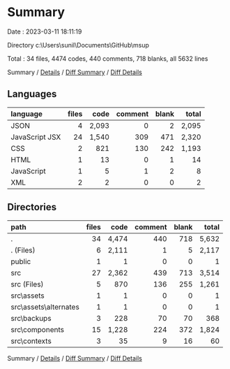 # Summary

Date : 2023-03-11 18:11:19

Directory c:\\Users\\sunil\\Documents\\GitHub\\msup

Total : 34 files,  4474 codes, 440 comments, 718 blanks, all 5632 lines

Summary / [Details](details.md) / [Diff Summary](diff.md) / [Diff Details](diff-details.md)

## Languages
| language | files | code | comment | blank | total |
| :--- | ---: | ---: | ---: | ---: | ---: |
| JSON | 4 | 2,093 | 0 | 2 | 2,095 |
| JavaScript JSX | 24 | 1,540 | 309 | 471 | 2,320 |
| CSS | 2 | 821 | 130 | 242 | 1,193 |
| HTML | 1 | 13 | 0 | 1 | 14 |
| JavaScript | 1 | 5 | 1 | 2 | 8 |
| XML | 2 | 2 | 0 | 0 | 2 |

## Directories
| path | files | code | comment | blank | total |
| :--- | ---: | ---: | ---: | ---: | ---: |
| . | 34 | 4,474 | 440 | 718 | 5,632 |
| . (Files) | 6 | 2,111 | 1 | 5 | 2,117 |
| public | 1 | 1 | 0 | 0 | 1 |
| src | 27 | 2,362 | 439 | 713 | 3,514 |
| src (Files) | 5 | 870 | 136 | 255 | 1,261 |
| src\\assets | 1 | 1 | 0 | 0 | 1 |
| src\\assets\\alternates | 1 | 1 | 0 | 0 | 1 |
| src\\backups | 3 | 228 | 70 | 70 | 368 |
| src\\components | 15 | 1,228 | 224 | 372 | 1,824 |
| src\\contexts | 3 | 35 | 9 | 16 | 60 |

Summary / [Details](details.md) / [Diff Summary](diff.md) / [Diff Details](diff-details.md)